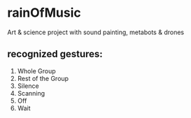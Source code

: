 # rainOfMusic
Art &amp; science project with sound painting, metabots &amp; drones

## recognized gestures:

1. Whole Group
2. Rest of the Group
3. Silence
4. Scanning 
5. Off 
6. Wait
